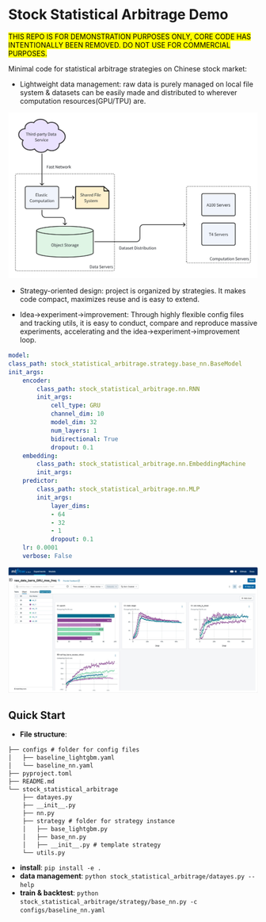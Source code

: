 # Stock Statistical Arbitrage Demo


<mark>THIS REPO IS FOR DEMONSTRATION PURPOSES ONLY, CORE CODE HAS INTENTIONALLY BEEN REMOVED. DO NOT USE FOR COMMERCIAL PURPOSES. </mark>

Minimal code for statistical arbitrage strategies on Chinese stock market:
* Lightweight data management: raw data is purely managed on local file system & datasets can be easily made and distributed to wherever computation resources(GPU/TPU) are.

![Data Management](./images/data_management.png)

* Strategy-oriented design: project is organized by strategies. It makes code compact, maximizes reuse and is easy to extend.

* Idea->experiment->improvement: Through highly flexible config files and tracking utils, it is easy to conduct, compare and reproduce massive experiments, accelerating and the idea->experiment->improvement loop.

```yaml
model:
class_path: stock_statistical_arbitrage.strategy.base_nn.BaseModel
init_args:
    encoder:
        class_path: stock_statistical_arbitrage.nn.RNN
        init_args:
            cell_type: GRU
            channel_dim: 10
            model_dim: 32
            num_layers: 1
            bidirectional: True
            dropout: 0.1
    embedding: 
        class_path: stock_statistical_arbitrage.nn.EmbeddingMachine
        init_args:
    predictor:
        class_path: stock_statistical_arbitrage.nn.MLP
        init_args:
            layer_dims:
            - 64
            - 32
            - 1
            dropout: 0.1
    lr: 0.0001
    verbose: False
```
![Tracking is important](./images/tracking.jpg)

## Quick Start

* **File structure**:
```text
├── configs # folder for config files
│   ├── baseline_lightgbm.yaml
│   └── baseline_nn.yaml
├── pyproject.toml
├── README.md
└── stock_statistical_arbitrage
    ├── datayes.py
    ├── __init__.py
    ├── nn.py
    ├── strategy # folder for strategy instance
    │   ├── base_lightgbm.py
    │   ├── base_nn.py
    │   ├── __init__.py # template strategy
    └── utils.py
```

* **install**: `pip install -e .`
* **data management**: `python stock_statistical_arbitrage/datayes.py --help`
* **train & backtest**: `python stock_statistical_arbitrage/strategy/base_nn.py -c configs/baseline_nn.yaml`

